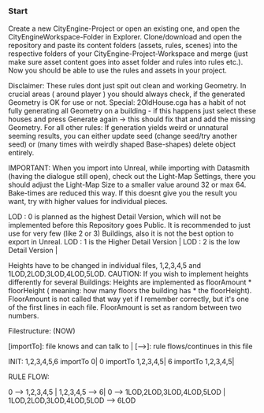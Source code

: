 <h1></h1>

<h3>Start</h3>
<p>
Create a new CityEngine-Project or open an existing one, and open the CityEngineWorkspace-Folder in Explorer. Clone/download and open the repository and paste its content folders (assets, rules, scenes) into the respective folders of your CityEngine-Project-Workspace and merge (just make sure asset content goes into asset folder and rules into rules etc.). Now you should be able to use the rules and assets in your project.
</p>




Disclaimer:
These rules dont just spit out clean and working Geometry. In crucial areas ( around player ) you should always check, if the generated Geometry is OK for use or not. Special: 2OldHouse.cga has a habit of not fully generating all Geometry on a building - if this happens just select these houses and press Generate again -> this should fix that and add the missing Geometry. For all other rules: If generation yields weird or unnatural seeming results, you can either update seed (change seed/try another seed) or (many times with weirdly shaped Base-shapes) delete object entirely.

IMPORTANT: When you import into Unreal, while importing with Datasmith (having the dialogue still open), check out the Light-Map Settings, there you should adjust the Light-Map Size to a smaller value around 32 or max 64. Bake-times are reduced this way. If this doesnt give you the result you want, try with higher values for individual pieces.


LOD : 0 is planned as the highest Detail Version, which will not be implemented before this Repository goes Public. It is recommended to just use for very few (like 2 or 3) Buildings, also it is not the best option to export in Unreal.
LOD : 1 is the Higher Detail Version |
LOD : 2 is the low Detail Version |


Heights have to be changed in individual files, 1,2,3,4,5 and 1LOD,2LOD,3LOD,4LOD,5LOD. CAUTION: If you wish to implement heights differently for several Buildings: Heights are implemented as floorAmount * floorHeight ( meaning: how many floors the building has * the floorHeight). FloorAmount is not called that way yet if I remember correctly, but it's one of the first lines in each file. FloorAmount is set as random between two numbers.


Filestructure: (NOW)

[importTo]: file knows and can talk to |
[-->]: rule flows/continues in this file


INIT:
1,2,3,4,5,6 importTo 0|
0 importTo 1,2,3,4,5|
6 importTo 1,2,3,4,5|

RULE FLOW:

0 --> 1,2,3,4,5 |
1,2,3,4,5 --> 6|
0 --> 1LOD,2LOD,3LOD,4LOD,5LOD |
1LOD,2LOD,3LOD,4LOD,5LOD --> 6LOD
